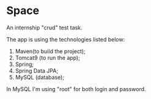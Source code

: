 # Space

An internship "crud" test task.

The app is using the technologies listed below:

1. Maven(to build the project);
2. Tomcat9 (to run the app);
3. Spring;
4. Spring Data JPA;
5. MySQL (database);

In MySQL I'm using "root" for both login and password. 
